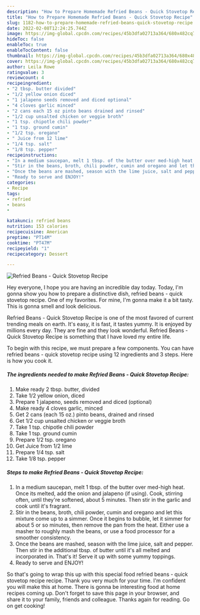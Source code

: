 ```yaml
---
description: "How to Prepare Homemade Refried Beans - Quick Stovetop Recipe"
title: "How to Prepare Homemade Refried Beans - Quick Stovetop Recipe"
slug: 1182-how-to-prepare-homemade-refried-beans-quick-stovetop-recipe
date: 2022-02-08T12:24:25.744Z
image: https://img-global.cpcdn.com/recipes/45b3dfa02713a364/680x482cq70/refried-beans-quick-stovetop-recipe-recipe-main-photo.jpg
hideToc: false
enableToc: true
enableTocContent: false
thumbnail: https://img-global.cpcdn.com/recipes/45b3dfa02713a364/680x482cq70/refried-beans-quick-stovetop-recipe-recipe-main-photo.jpg
cover: https://img-global.cpcdn.com/recipes/45b3dfa02713a364/680x482cq70/refried-beans-quick-stovetop-recipe-recipe-main-photo.jpg
author: Leila Rowe
ratingvalue: 3
reviewcount: 4
recipeingredient:
- "2 tbsp. butter divided"
- "1/2 yellow onion diced"
- "1 jalapeno seeds removed and diced optional"
- "4 cloves garlic minced"
- "2 cans each 15 oz pinto beans drained and rinsed"
- "1/2 cup unsalted chicken or veggie broth"
- "1 tsp. chipotle chili powder"
- "1 tsp. ground cumin"
- "1/2 tsp. oregano"
- " Juice from 12 lime"
- "1/4 tsp. salt"
- "1/8 tsp. pepper"
recipeinstructions:
- "In a medium saucepan, melt 1 tbsp. of the butter over med-high heat. Once its melted, add the onion and jalapeno (if using). Cook, stirring often, until they&#39;re softened, about 5 minutes. Then stir in the garlic and cook until it&#39;s fragrant."
- "Stir in the beans, broth, chili powder, cumin and oregano and let this mixture come up to a simmer. Once it begins to bubble, let it simmer for about 5 or so minutes, then remove the pan from the heat. Either use a masher to roughly mash the beans, or use a food processor for a smoother consistency."
- "Once the beans are mashed, season with the lime juice, salt and pepper. Then stir in the additional tbsp. of butter until it&#39;s all melted and incorporated in. That&#39;s it! Serve it up with some yummy toppings."
- "Ready to serve and ENJOY!"
categories:
- Recipe
tags:
- refried
- beans
- 

katakunci: refried beans  
nutrition: 153 calories
recipecuisine: American
preptime: "PT14M"
cooktime: "PT47M"
recipeyield: "1"
recipecategory: Dessert

---
```



![Refried Beans - Quick Stovetop Recipe](https://img-global.cpcdn.com/recipes/45b3dfa02713a364/680x482cq70/refried-beans-quick-stovetop-recipe-recipe-main-photo.jpg)

Hey everyone, I hope you are having an incredible day today. Today, I'm gonna show you how to prepare a distinctive dish, refried beans - quick stovetop recipe. One of my favorites. For mine, I'm gonna make it a bit tasty. This is gonna smell and look delicious.

Refried Beans - Quick Stovetop Recipe is one of the most favored of current trending meals on earth. It's easy, it is fast, it tastes yummy. It is enjoyed by millions every day. They are fine and they look wonderful. Refried Beans - Quick Stovetop Recipe is something that I have loved my entire life.




To begin with this recipe, we must prepare a few components. You can have refried beans - quick stovetop recipe using 12 ingredients and 3 steps. Here is how you cook it.

<!--inarticleads1-->

##### The ingredients needed to make Refried Beans - Quick Stovetop Recipe:

1. Make ready 2 tbsp. butter, divided
1. Take 1/2 yellow onion, diced
1. Prepare 1 jalapeno, seeds removed and diced (optional)
1. Make ready 4 cloves garlic, minced
1. Get 2 cans (each 15 oz.) pinto beans, drained and rinsed
1. Get 1/2 cup unsalted chicken or veggie broth
1. Take 1 tsp. chipotle chili powder
1. Take 1 tsp. ground cumin
1. Prepare 1/2 tsp. oregano
1. Get  Juice from 1/2 lime
1. Prepare 1/4 tsp. salt
1. Take 1/8 tsp. pepper




<!--inarticleads2-->

##### Steps to make Refried Beans - Quick Stovetop Recipe:

1. In a medium saucepan, melt 1 tbsp. of the butter over med-high heat. Once its melted, add the onion and jalapeno (if using). Cook, stirring often, until they&#39;re softened, about 5 minutes. Then stir in the garlic and cook until it&#39;s fragrant.
1. Stir in the beans, broth, chili powder, cumin and oregano and let this mixture come up to a simmer. Once it begins to bubble, let it simmer for about 5 or so minutes, then remove the pan from the heat. Either use a masher to roughly mash the beans, or use a food processor for a smoother consistency.
1. Once the beans are mashed, season with the lime juice, salt and pepper. Then stir in the additional tbsp. of butter until it&#39;s all melted and incorporated in. That&#39;s it! Serve it up with some yummy toppings.
1. Ready to serve and ENJOY!



So that's going to wrap this up with this special food refried beans - quick stovetop recipe recipe. Thank you very much for your time. I'm confident you will make this at home. There is gonna be interesting food at home recipes coming up. Don't forget to save this page in your browser, and share it to your family, friends and colleague. Thanks again for reading. Go on get cooking!
